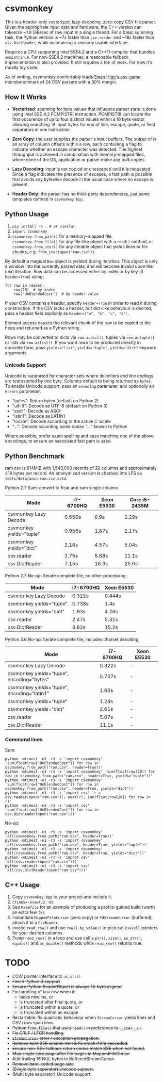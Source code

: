 # csvmonkey

This is a header-only vectorized, lazy-decoding, zero-copy CSV file parser.
Given the appropriate input data and hardware, the C++ version can tokenize
~1.9 GiB/sec of raw input in a single thread. For a basic summing task, the
Python version is ~7x faster than `csv.reader` and ~18x faster than
`csv.DictReader`, while maintaining a similarly usable interface.

Requires a CPU supporting Intel SSE4.2 and a C++11 compiler that bundles
`smmintrin.h`. For non-SSE4.2 machines, a reasonable fallback implementation is
also provided. It still requires a ton of work. For now it's mostly toy code.

As of writing, csvmonkey comfortably leads <a
href="https://bitbucket.org/ewanhiggs/csv-game">Ewan Higg's csv-game</a>
microbenchmark of 24 CSV parsers with a 30% margin.


## How It Works

* **Vectorized**: scanning for byte values that influence parser state is done
  using Intel SSE 4.2 PCMPISTRI instruction. PCMPISTRI can locate the first
  occurence of up to four distinct values within a 16 byte vector, allowing
  searching 16 input bytes for end of line, escape, quote, or field separators
  in one instruction.

* **Zero Copy**: the user supplies the parser's input buffers. The output of
  is an array of column offsets within a row, each containing a flag to
  indicate whether an escape character was detected. The highest throughput is
  achieved in combination with memory-mapped files, where none of the OS,
  application or parser make any bulk copies.

* **Lazy Decoding**: input is not copied or unescaped until it is requested.
  Since a flag indicates the presence of escapes, a fast path is possible that
  avoids any bytewise decode in the usual case where no escape is present.

* **Header Only**: the parser has no third-party dependencies, just some
  templates defined in ``csvmonkey.hpp``.


## Python Usage

1. `pip install -e . # or similar`
1. `import csvmonkey`
1. `csvmonkey.from_path()` for a memory-mapped file, `csvmonkey.from_file()`
   for any file-like object with a `read()` method, or `csvmonkey.from_iter()`
   for any iterable object that yields lines or file chunks, e.g.
   `from_iter(open("ram.csv"))`.

By default a magical `Row` object is yielded during iteration. This object is
only a window into the currently parsed data, and will become invalid upon the
next iteration. Row data can be accessed either by index or by key (if
`header=True`) using:

```
for row in reader:
    row[20]  # by index
    row["UnBlendedCost"]  # by header value
```

If your CSV contains a header, specify `header=True` in order to read it during
construction. If the CSV lacks a header, but dict-like behaviour is desired,
pass a header field explicitly as `header=("a", "b", "c", "d")`.

Element access causes the relevant chunk of the row to be copied to the heap
and returned as a Python string.

Rows may be converted to dicts via `row.asdict()`, tuples via
`row.astuple()` or lists via `row.aslist()`. If you want rows to be produced
directly in concrete form, pass `yields="list"`, `yields="tuple"`,
`yields="dict"` keyword arguments.


### Unicode Support

Unicode is supported for character sets where delimiters and line endings are
represented by one byte. Columns default to being returned as ``bytes``. To
enable Unicode support, pass an ``encoding`` parameter, and optionally an
``errors`` parameter.

* "bytes": Return bytes (default on Python 2)
* "utf-8": Decode as UTF-8 (default on Python 3)
* "ascii": Decode as ASCII
* "latin1": Decode as LATIN1
* "locale": Decode according to the active C locale
* "...": Decode according some codec "..." known to Python

Where possible, prefer exact spelling and case matching one of the above
encodings, to ensure an associated fast path is used.


## Python Benchmark

ram.csv is 614MiB with 1,540,093 records of 22 columns and approximately 418
bytes per record. An anonymized version is checked into LFS as
``tests/data/anon-ram.csv.zstd``.

Python 2.7 Sum: convert to float and sum single column:

| Mode                     | i7-6700HQ | Xeon E5530 | Core i5-2435M |
|--------------------------|-----------|------------|---------------|
| csvmonkey Lazy Decode    | 0.559s    | 0.9s       | 1.29s         |
| csvmonkey yields="tuple" | 0.956s    | 1.87s      | 2.17s         |
| csvmonkey yields="dict"  | 2.18s     | 4.57s      | 5.04s         |
| csv.reader               | 2.75s     | 5.88s      | 11.1s         |
| csv.DictReader           | 7.15s     | 16.3s      | 25.0s         |

Python 2.7 No-op: Iterate complete file, no other processing:

| Mode                     | i7-6700HQ | Xeon E5530 |
|--------------------------|-----------|------------|
| csvmonkey Lazy Decode    | 0.322s    | 0.444s     |
| csvmonkey yields="tuple" | 0.738s    | 1.4s       |
| csvmonkey yields="dict"  | 1.93s     | 4.26s      |
| csv.reader               | 2.47s     | 5.31s      |
| csv.DictReader           | 6.62s     | 15.2s      |

Python 3.6 No-op: Iterate complete file, includes charset decoding

| Mode                                          | i7-6700HQ  | Xeon E5530 |
|-----------------------------------------------|------------|------------|
| csvmonkey Lazy Decode                         | 0.322s     | -          |
| csvmonkey yields="tuple", encoding="bytes"    | 0.737s     | -          |
| csvmonkey yields="tuple", encoding="latin1"   | 1.06s      | -          |
| csvmonkey yields="tuple"                      | 1.24s      | -          |
| csvmonkey yields="dict"                       | 2.61s      | -          |
| csv.reader                                    | 5.07s      | -          |
| csv.DictReader                                | 11.1s      | -          |


### Command lines

Sum:

```
python -mtimeit -n1 -r3 -s 'import csvmonkey' 'sum(float(row["UnBlendedCost"]) for row in csvmonkey.from_path("ram.csv", header=True))'
python -mtimeit -n1 -r3 -s 'import csvmonkey' 'sum(float(row[20]) for row in csvmonkey.from_path("ram.csv", header=True, yields="tuple"))'
python -mtimeit -n1 -r3 -s 'import csvmonkey' 'sum(float(row["UnBlendedCost"]) for row in csvmonkey.from_path("ram.csv", header=True, yields="dict"))'
python -mtimeit -n1 -r3 -s 'import csv' 'r = csv.reader(open("ram.csv")); next(r); sum(float(row[20]) for row in r)'
python -mtimeit -n1 -r3 -s 'import csv' 'sum(float(row["UnBlendedCost"]) for row in csv.DictReader(open("ram.csv")))'
```

No-op:

```
python -mtimeit -n1 -r3 -s 'import csvmonkey' 'all(csvmonkey.from_path("ram.csv", header=True))'
python -mtimeit -n1 -r3 -s 'import csvmonkey' 'all(csvmonkey.from_path("ram.csv", header=True, yields="tuple"))'
python -mtimeit -n1 -r3 -s 'import csvmonkey' 'all(csvmonkey.from_path("ram.csv", header=True, yields="dict"))'
python -mtimeit -n1 -r3 -s 'import csv' 'all(csv.reader(open("ram.csv")))'
python -mtimeit -n1 -r3 -s 'import csv' 'all(csv.DictReader(open("ram.csv")))'
```


## C++ Usage

1. Copy `csvmonkey.hpp` to your project and include it.
1. `CFLAGS=-msse4.2 -O3`
1. See `Makefile` for an example of producing a profile-guided build (worth an
   extra few %).
1. Instantiate `MappedFileCursor` (zero copy) or `FdStreamCursor` (buffered), attach it to a `CsvReader`.
1. Invoke `read_row()` and use `row().by_value()` to pick out `CsvCell` pointers for your desired columns.
1. Pump `read_row()` in a loop and use cell's `ptr()`, `size()`, `as_str()`, `equals()` and `as_double()` methods while `read_row()` returns true.


# TODO

* COW pointer interface to `as_str()`.
* ~~Finish Python 3 support~~
* ~~Ensure Python ReaderObject is always 16-byte aligned~~
* Fix handling of last row when it:
    * lacks newline, or
    * is truncated after final quote, or
    * is truncated within a quote, or
    * is truncated within an escape
* Restartable: fix quadratic behaviour when `StreamCursor` yields lines and CSV
  rows span lines
* ~~Python `from_file()` that uses `read()` in preference to `__iter__()`.~~
* ~~Fix CRLF / LFCR handling.~~
* ~~`StreamCursor` error / exception propagation.~~
* ~~Remove hard 256 column limit & fix crash if it's exceeded.~~
* ~~Ensure non-SSE fallback return codes match SSE when not found.~~
* ~~Map single zero page after file pages in MappedFileCursor~~
* ~~Add trailing 16 NUL bytes to BufferedStreamCursor~~
* ~~Remove hard-coded page size~~
* ~~(Single byte separator) Unicode support.~~
* (Multi byte separator) Unicode support.
